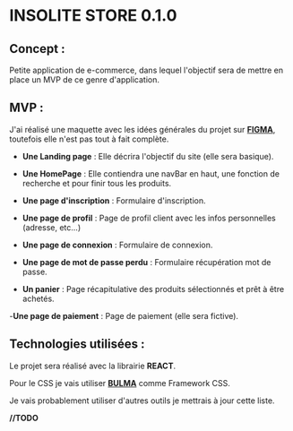 # INSOLITE STORE 0.1.0

## Concept : 

Petite application de e-commerce, dans lequel l'objectif sera de mettre en place un MVP de ce genre d'application.


## MVP : 

J'ai réalisé une maquette avec les idées générales du projet sur **[FIGMA](https://www.figma.com/file/rnULEdNYGQb32uoXOjbjkH/Untitled?node-id=0%3A1)**, toutefois elle n'est pas tout à fait complète.

- **Une Landing page** : Elle décrira l'objectif du site (elle sera basique).

- **Une HomePage** : Elle contiendra une navBar en haut, une fonction de recherche et pour finir tous les produits.

- **Une page d'inscription** : Formulaire d'inscription.

- **Une page de profil** : Page de profil client avec les infos personnelles (adresse, etc...)

- **Une page de connexion** : Formulaire de connexion.
  
- **Une page de mot de passe perdu** : Formulaire récupération mot de passe.

- **Un panier** : Page récapitulative des produits sélectionnés et prêt à être achetés.

-**Une page de paiement** : Page de paiement (elle sera fictive).




## Technologies utilisées : 

Le projet sera réalisé avec la librairie **REACT**.


Pour le CSS je vais utiliser **[BULMA](https://bulma.io/)** comme Framework CSS.

Je vais probablement utiliser d'autres outils je mettrais à jour cette liste.

**//TODO**
